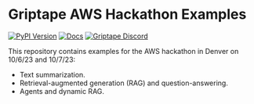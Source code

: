 # Griptape AWS Hackathon Examples

[![PyPI Version](https://img.shields.io/pypi/v/griptape.svg)](https://pypi.python.org/pypi/griptape)
[![Docs](https://readthedocs.org/projects/griptape/badge/)](https://griptape.readthedocs.io/)
[![Griptape Discord](https://dcbadge.vercel.app/api/server/gnWRz88eym?compact=true&style=flat)](https://discord.gg/gnWRz88eym)

This repository contains examples for the AWS hackathon in Denver on 10/6/23 and 10/7/23:

* Text summarization.
* Retrieval-augmented generation (RAG) and question-answering.
* Agents and dynamic RAG.